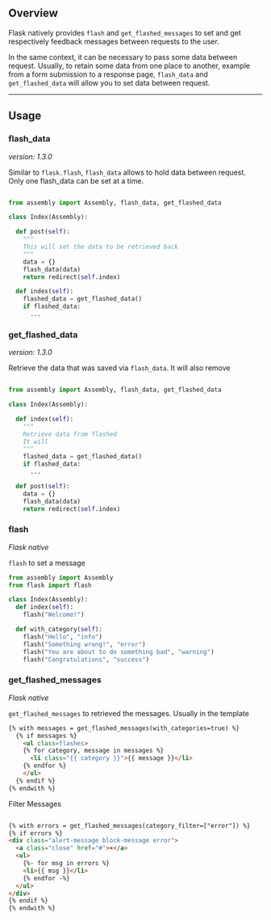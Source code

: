 
## Overview

Flask natively provides `flash` and `get_flashed_messages` to set and get respectively feedback messages between requests to the user.

In the same context, it can be necessary to pass some data between request. Usually, to retain some data from one place to another, example from a form submission to a response page, `flash_data` and `get_flashed_data` will allow you to set data between request.

---
## Usage 

### flash_data

*version: 1.3.0*

Similar to `flask.flash`, `flash_data` allows to hold data between request. Only one flash_data can be set at a time. 

```python 

from assembly import Assembly, flash_data, get_flashed_data

class Index(Assembly):

  def post(self):
    """
    This will set the data to be retrieved back
    """
    data = {}
    flash_data(data)
    return redirect(self.index)

  def index(self):
    flashed_data = get_flashed_data()
    if flashed_data:
      ...

```


### get_flashed_data

*version: 1.3.0*

Retrieve the data that was saved via `flash_data`. It will also remove

```python 

from assembly import Assembly, flash_data, get_flashed_data

class Index(Assembly):

  def index(self):
    """
    Retrieve data from flashed
    It will 
    """
    flashed_data = get_flashed_data()
    if flashed_data:
      ...

  def post(self):
    data = {}
    flash_data(data)
    return redirect(self.index)

```


### flash

*Flask native*

`flash` to set a message

```python
from assembly import Assembly
from flask import flash

class Index(Assembly):
  def index(self):
    flash("Welcome!")

  def with_category(self):
    flash("Hello", "info")
    flash("Something wrong!", "error")
    flash("You are about to do something bad", "warning")
    flash("Congratulations", "success")

```

### get_flashed_messages

*Flask native*

`get_flashed_messages` to retrieved the messages. Usually in the template

```html
{% with messages = get_flashed_messages(with_categories=true) %}
  {% if messages %}
    <ul class=flashes>
    {% for category, message in messages %}
      <li class="{{ category }}">{{ message }}</li>
    {% endfor %}
    </ul>
  {% endif %}
{% endwith %}

```

Filter Messages

```html

{% with errors = get_flashed_messages(category_filter=["error"]) %}
{% if errors %}
<div class="alert-message block-message error">
  <a class="close" href="#">×</a>
  <ul>
    {%- for msg in errors %}
    <li>{{ msg }}</li>
    {% endfor -%}
  </ul>
</div>
{% endif %}
{% endwith %}

```


